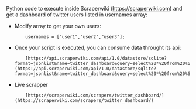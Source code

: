Python code to execute inside Scraperwiki (https://scraperwiki.com) and get a dashboard of twitter users listed in usernames array:

*	Modify array to get your own users:

			usernames = ["user1","user2","user3"];

*	Once your script is executed, you can consume data throught its api:

			[https://api.scraperwiki.com/api/1.0/datastore/sqlite?format=jsonlist&name=twitter_dashboard&query=select%20*%20from%20%60swdata%60](https://api.scraperwiki.com/api/1.0/datastore/sqlite?format=jsonlist&name=twitter_dashboard&query=select%20*%20from%20%60swdata%60)

*	Live scrapper

			[https://scraperwiki.com/scrapers/twitter_dashboard/](https://scraperwiki.com/scrapers/twitter_dashboard/)